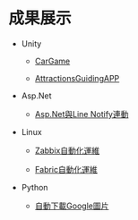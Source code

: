 # 成果展示

- Unity

    - [CarGame](CarGame)

    - [AttractionsGuidingAPP](https://github.com/AttractionsGuidingAPP/AttractionsGuidingAPP)

- Asp.Net

    - [Asp.Net與Line Notify連動](https://github.com/koozu/Note/blob/master/%E8%AA%B2%E5%A4%96%E5%AF%A6%E4%BD%9C/C%23Web2Line.md)

- Linux

    - [Zabbix自動化運維](https://github.com/koozu/Note/blob/master/%E8%87%AA%E5%8B%95%E5%8C%96%E9%81%8B%E7%B6%AD/20200520.md)

    - [Fabric自動化運維](https://github.com/koozu/Note/blob/master/%E8%87%AA%E5%8B%95%E5%8C%96%E9%81%8B%E7%B6%AD/Fabric.md)

- Python

    - [自動下載Google圖片](https://github.com/koozu/Note/blob/master/%E8%AA%B2%E5%A4%96%E5%AF%A6%E4%BD%9C/GoogleSearchImgDownload.md)